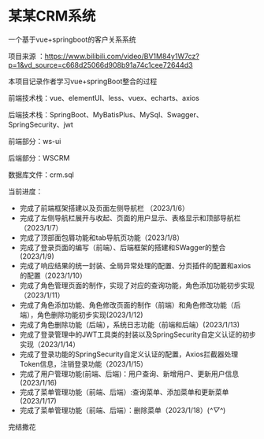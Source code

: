 # 某某CRM系统
一个基于vue+springboot的客户关系系统

项目来源 ：https://www.bilibili.com/video/BV1M84y1W7cz?p=1&vd_source=c668d25066d908b91a74c1cee72644d3

本项目记录作者学习vue+springBoot整合的过程

前端技术栈：vue、elementUI、less、vuex、echarts、axios

后端技术栈：SpringBoot、MyBatisPlus、MySql、Swagger、SpringSecurity、jwt

前端部分：ws-ui

后端部分：WSCRM

数据库文件：crm.sql

当前进度：

- 完成了前端框架搭建以及页面左侧导航栏 （2023/1/6）
- 完成了左侧导航栏展开与收起、页面的用户显示、表格显示和顶部导航栏 （2023/1/7）
- 完成了顶部面包屑功能和tab导航页功能（2023/1/8）
- 完成了登录页面的编写（前端）、后端框架的搭建和SWagger的整合(2023/1/9)
- 完成了响应结果的统一封装、全局异常处理的配置、分页插件的配置和axios的配置（2023/1/10）
- 完成了角色管理页面的制作，实现了对应的查询功能，角色添加功能初步实现（2023/1/11）
- 完成了角色添加功能、角色修改页面的制作（前端）和角色修改功能（后端），角色删除功能初步实现(2023/1/12)
- 完成了角色删除功能（后端），系统日志功能（前端和后端）(2023/1/13)
- 完成了登录管理中的JWT工具类的封装以及SpringSecurity自定义认证的初步实现（2023/1/14）
- 完成了登录功能的SpringSecurity自定义认证的配置，Axios拦截器处理Token信息，注销登录功能（2023/1/15）
- 完成了用户管理功能(前端、后端)：用户查询、新增用户、更新用户信息(2023/1/16)
- 完成了菜单管理功能（前端、后端）:查询菜单、添加菜单和更新菜单(2023/1/17)
- 完成了菜单管理功能（前端、后端）：删除菜单（2023/1/18）(*^▽^*)

完结撒花
